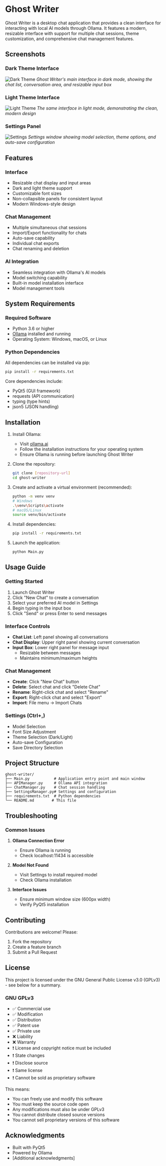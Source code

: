 # Ghost Writer

Ghost Writer is a desktop chat application that provides a clean interface for interacting with local AI models through Ollama. It features a modern, resizable interface with support for multiple chat sessions, theme customization, and comprehensive chat management features.

## Screenshots

### Dark Theme Interface
![Dark Theme](screenshots/v1.0.0/dark_theme.png)
*Ghost Writer's main interface in dark mode, showing the chat list, conversation area, and resizable input box*

### Light Theme Interface
![Light Theme](screenshots/v1.0.0/light_theme.png)
*The same interface in light mode, demonstrating the clean, modern design*

### Settings Panel
![Settings](screenshots/v1.0.0/settings.png)
*Settings window showing model selection, theme options, and auto-save configuration*

## Features

### Interface
- Resizable chat display and input areas
- Dark and light theme support
- Customizable font sizes
- Non-collapsible panels for consistent layout
- Modern Windows-style design

### Chat Management
- Multiple simultaneous chat sessions
- Import/Export functionality for chats
- Auto-save capability
- Individual chat exports
- Chat renaming and deletion

### AI Integration
- Seamless integration with Ollama's AI models
- Model switching capability
- Built-in model installation interface
- Model management tools

## System Requirements

### Required Software
- Python 3.6 or higher
- [Ollama](https://ollama.ai/) installed and running
- Operating System: Windows, macOS, or Linux

### Python Dependencies
All dependencies can be installed via pip:
```bash
pip install -r requirements.txt
```

Core dependencies include:
- PyQt5 (GUI framework)
- requests (API communication)
- typing (type hints)
- json5 (JSON handling)

## Installation

1. Install Ollama:
   - Visit [ollama.ai](https://ollama.ai/)
   - Follow the installation instructions for your operating system
   - Ensure Ollama is running before launching Ghost Writer

2. Clone the repository:
   ```bash
   git clone [repository-url]
   cd ghost-writer
   ```

3. Create and activate a virtual environment (recommended):
   ```bash
   python -m venv venv
   # Windows
   .\venv\Scripts\activate
   # macOS/Linux
   source venv/bin/activate
   ```

4. Install dependencies:
   ```bash
   pip install -r requirements.txt
   ```

5. Launch the application:
   ```bash
   python Main.py
   ```

## Usage Guide

### Getting Started
1. Launch Ghost Writer
2. Click "New Chat" to create a conversation
3. Select your preferred AI model in Settings
4. Begin typing in the input box
5. Click "Send" or press Enter to send messages

### Interface Controls
- **Chat List**: Left panel showing all conversations
- **Chat Display**: Upper right panel showing current conversation
- **Input Box**: Lower right panel for message input
  - Resizable between messages
  - Maintains minimum/maximum heights

### Chat Management
- **Create**: Click "New Chat" button
- **Delete**: Select chat and click "Delete Chat"
- **Rename**: Right-click chat and select "Rename"
- **Export**: Right-click chat and select "Export"
- **Import**: File menu → Import Chats

### Settings (Ctrl+,)
- Model Selection
- Font Size Adjustment
- Theme Selection (Dark/Light)
- Auto-save Configuration
- Save Directory Selection

## Project Structure
```
ghost-writer/
├── Main.py           # Application entry point and main window
├── APIManager.py     # Ollama API integration
├── ChatManager.py    # Chat session handling
├── SettingsManager.py# Settings and configuration
├── requirements.txt  # Python dependencies
└── README.md        # This file
```

## Troubleshooting

### Common Issues
1. **Ollama Connection Error**
   - Ensure Ollama is running
   - Check localhost:11434 is accessible

2. **Model Not Found**
   - Visit Settings to install required model
   - Check Ollama installation

3. **Interface Issues**
   - Ensure minimum window size (600px width)
   - Verify PyQt5 installation

## Contributing

Contributions are welcome! Please:
1. Fork the repository
2. Create a feature branch
3. Submit a Pull Request

## License

This project is licensed under the GNU General Public License v3.0 (GPLv3) - see below for a summary.

### GNU GPLv3
- ✅ Commercial use
- ✅ Modification
- ✅ Distribution
- ✅ Patent use
- ✅ Private use
- ❌ Liability
- ❌ Warranty
- ❗ License and copyright notice must be included
- ❗ State changes
- ❗ Disclose source
- ❗ Same license
- ❗ Cannot be sold as proprietary software

This means:
- You can freely use and modify this software
- You must keep the source code open
- Any modifications must also be under GPLv3
- You cannot distribute closed source versions
- You cannot sell proprietary versions of this software

## Acknowledgments

- Built with PyQt5
- Powered by Ollama
- [Additional acknowledgments]
